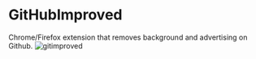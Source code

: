 # GitHubImproved
Chrome/Firefox extension that removes background and advertising on Github.
![gitimproved](https://user-images.githubusercontent.com/47028393/82961025-d68a0f80-9fc4-11ea-97d3-a1dd75341ac4.gif)
